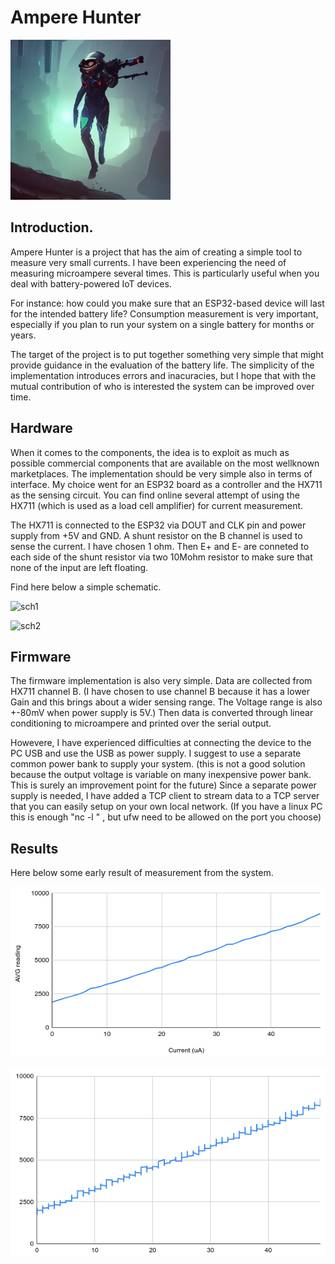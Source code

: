 # Ampere Hunter

![ampere_hunter](images/ampere_hunter.png)

## Introduction.

Ampere Hunter is a project that has the aim of creating a simple tool to measure very small currents.
I have been experiencing the need of measuring microampere several times.
This is particularly useful when you deal with battery-powered IoT devices.

For instance: how could you make sure that an ESP32-based device will last for the intended battery life?
Consumption measurement is very important, especially if you plan to run your system on a single battery for months or years.

The target of the project is to put together something very simple that might provide guidance in the evaluation of the battery life.
The simplicity of the implementation introduces errors and inacuracies, but I hope that with the mutual contribution of who is interested the system can be improved over time.

## Hardware

When it comes to the components, the idea is to exploit as much as possible commercial components that are available on the most wellknown marketplaces.
The implementation should be very simple also in terms of interface.
My choice went for an ESP32 board as a controller and the HX711 as the sensing circuit.
You can find online several attempt of using the HX711 (which is used as a load cell amplifier) for current measurement.

The HX711 is connected to the ESP32 via DOUT and CLK pin and power supply from +5V and GND.
A shunt resistor on the B channel is used to sense the current. I have chosen 1 ohm.
Then E+ and E- are conneted to each side of the shunt resistor via two 10Mohm resistor to make sure that none of the input are left floating.

Find here below a simple schematic.

![sch1](images/sch1.png)

![sch2](images/sch2.png)


## Firmware

The firmware implementation is also very simple.
Data are collected from HX711 channel B.
(I have chosen to use channel B because it has a lower Gain and this brings about a wider sensing range. The Voltage range is also +-80mV when power supply is 5V.)
Then data is converted through linear conditioning to microampere and printed over the serial output.

Howevere, I have experienced difficulties at connecting the device to the PC USB and use the USB as power supply.
I suggest to use a separate common power bank to supply your system.
(this is not a good solution because the output voltage is variable on many inexpensive power bank. This is surely an improvement point for the future)
Since a separate power supply is needed, I have added a TCP client to stream data to a TCP server that you can easily setup on your own local network.
(If you have a linux PC this is enough "nc -l <port number>" , but ufw need to be allowed on the port you choose)
	
## Results

Here below some early result of measurement from the system.
	
![pic1](images/avg_readingsVScurrent.png)

![pic2](images/calib_curve.png)


